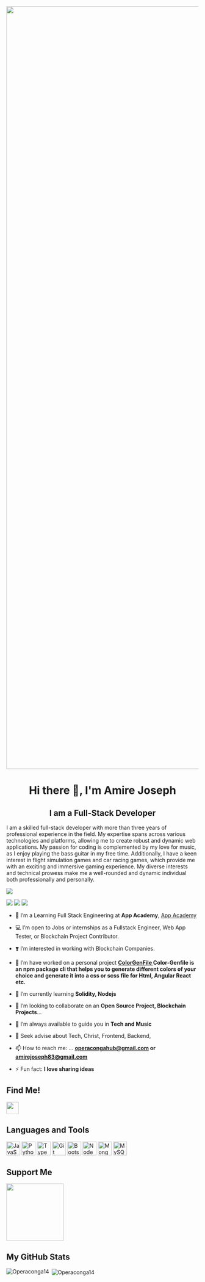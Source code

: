 <img src="./code.gif" width="2000">

<h1 align="center">Hi there 👋, I'm Amire Joseph</h1>
<h2 align="center"> <b> I am a Full-Stack Developer </b></h2>

<p>
I am a skilled full-stack developer with more than three years of professional experience in the field. My expertise spans across various technologies and platforms, allowing me to create robust and dynamic web applications. My passion for coding is complemented by my love for music, as I enjoy playing the bass guitar in my free time. Additionally, I have a keen interest in flight simulation games and car racing games, which provide me with an exciting and immersive gaming experience. My diverse interests and technical prowess make me a well-rounded and dynamic individual both professionally and personally.
</p>


<p align="left">
<!-- Twitter Account -->
<img src="https://komarev.com/ghpvc/?username=Operaconga14">
</p><a>
<img src="https://img.shields.io/twitter/follow/AmireJosep60985?logo=twitter&style=for-the-badge">
</a>
<!-- Github Account -->
<a href="https://www.github.com/operaconga14" target="_blank" rel="noreferrer"><img
src="https://img.shields.io/github/followers/operaconga14?logo=github&style=for-the-badge" /></a>
</a>
<!-- Linkedin Account-->
<a href="https://www.linkedin.com/in/joseph-amire-528099232/">
<img src="https://img.shields.io/twitter/follow/AmireJosep60985?logo=twitter&style=for-the-badge">
</a>



- 🏫 I’m a Learning Full Stack Engineering at **App Academy**, <a href="https://my.appacademy.io/">App Academy</a>

- 💻 I’m open to Jobs or internships as a Fullstack Engineer, Web App Tester, or Blockchain Project Contributor.

- ❣️ I’m interested in working with Blockchain Companies.

- 🔭 I’m have worked on a personal project **<a href="https://www.npmjs.com/package/color-genfile"> ColorGenFile </a> Color-Genfile is an npm package cli that helps you to generate different colors of your choice and generate it into a css or scss file for Html, Angular React etc.**

- 🌱 I’m currently learning **Solidity, Nodejs**

- 👯 I’m looking to collaborate on an **Open Source Project, Blockchain Projects**...

- 🤔 I’m always available to guide you in **Tech and Music**

- 💬 Seek advise about Tech, Christ, Frontend, Backend,

- 📫 How to reach me: ... **operacongahub@gmail.com or amirejoseph83@gmail.com**

- ⚡ Fun fact: **I love sharing ideas**


## Find Me!



<p align="left"> <a href="https://www.github.com/Operaconga14" target="_blank" rel="noreferrer"> <picture> <source media="(prefers-color-scheme: dark)" srcset="https://raw.githubusercontent.com/danielcranney/readme-generator/main/public/icons/socials/github-dark.svg" /> <source media="(prefers-color-scheme: light)" srcset="https://raw.githubusercontent.com/danielcranney/readme-generator/main/public/icons/socials/github.svg" /> <img src="https://raw.githubusercontent.com/danielcranney/readme-generator/main/public/icons/socials/github.svg" width="32" height="32" /> </picture> </a>

</p>

## Languages and Tools

<p align="left">
<!-- JavaScript -->
<a href="https://developer.mozilla.org/en-US/docs/Web/JavaScript" target="_blank" rel="noreferrer"><img src="https://raw.githubusercontent.com/danielcranney/readme-generator/main/public/icons/skills/javascript-colored.svg" width="36" height="36" alt="JavaScript" /></a>
<!-- Python -->
<a href="https://www.python.org/" target="_blank" rel="noreferrer"><img src="https://raw.githubusercontent.com/danielcranney/readme-generator/main/public/icons/skills/python-colored.svg" width="36" height="36" alt="Python" /></a>
<!-- Typscript -->
<a href="https://www.typescriptlang.org/" target="_blank" rel="noreferrer"><img src="https://raw.githubusercontent.com/danielcranney/readme-generator/main/public/icons/skills/typescript-colored.svg" width="36" height="36" alt="TypeScript" /></a>
<!-- Git -->
<a href="https://git-scm.com/" target="_blank" rel="noreferrer"><img src="https://raw.githubusercontent.com/danielcranney/readme-generator/main/public/icons/skills/git-colored.svg" width="36" height="36" alt="Git" /></a>
<!-- BootStrap -->
<a href="https://getbootstrap.com/" target="_blank" rel="noreferrer"><img src="https://raw.githubusercontent.com/danielcranney/readme-generator/main/public/icons/skills/bootstrap-colored.svg" width="36" height="36" alt="Bootstrap" /></a>
<!-- Node Js -->
<a href="https://nodejs.org/en/" target="_blank" rel="noreferrer"><img src="https://raw.githubusercontent.com/danielcranney/readme-generator/main/public/icons/skills/nodejs-colored.svg" width="36" height="36" alt="NodeJS" /></a>
<!-- Mongo Db -->
<a href="https://www.mongodb.com/" target="_blank" rel="noreferrer"><img src="https://raw.githubusercontent.com/danielcranney/readme-generator/main/public/icons/skills/mongodb-colored.svg" width="36" height="36" alt="MongoDB" /></a>
<!-- Mysql -->
<a href="https://www.mysql.com/" target="_blank" rel="noreferrer"><img src="https://raw.githubusercontent.com/danielcranney/readme-generator/main/public/icons/skills/mysql-colored.svg" width="36" height="36" alt="MySQL" /></a>
</p>
</p>



## Support Me

<p>
    <a href="https://www.buymeacoffee.com/operaconga">
      <img src="https://cdn.buymeacoffee.com/buttons/v2/default-yellow.png" width="150" style="border-radius: 0;"/>
    </a>
</p>


<h2>My GitHub Stats</h2>


<p><img align="left" src="https://github-readme-stats.vercel.app/api/top-langs?username=Operaconga14&show_icons=true&locale=en&layout=compact&theme=github_dark_dimmed" alt="Operaconga14" /></p>

<p>&nbsp;<img align="center" src="https://github-readme-stats.vercel.app/api?username=Operaconga14&show_icons=true&locale=en&theme=github_dark_dimmed" alt="Operaconga14" /></p>
